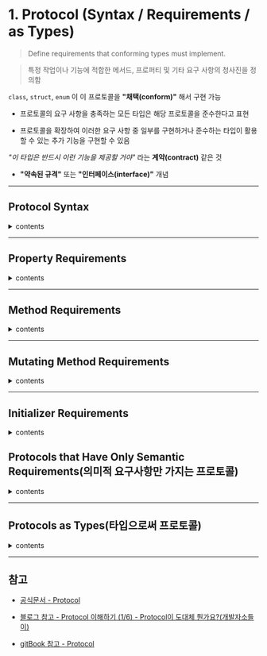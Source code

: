 # 1. Protocol (Syntax / Requirements / as Types)

> Define requirements that conforming types must implement.

> 특정 작업이나 기능에 적합한 메서드, 프로퍼티 및 기타 요구 사항의 청사진을 정의함

`class`, `struct`, `enum` 이 이 프로토콜을 **"채택(conform)"** 해서 구현 가능

- 프로토콜의 요구 사항을 충족하는 모든 타입은 해당 프로토콜을 준수한다고 표현

- 프로토콜을 확장하여 이러한 요구 사항 중 일부를 구현하거나 준수하는 타입이 활용할 수 있는 추가 기능을 구현할 수 있음

*"이 타입은 반드시 이런 기능을 제공할 거야"* 라는 **계약(contract)** 같은 것

- **"약속된 규격"** 또는 **"인터페이스(interface)"** 개념

---


## Protocol Syntax

<details>
<summary> contents </summary>

```swift
protocol SomeProtocol {
    // protocol definition goes here
}
```

- 클래스, 구조체, 그리고 열거형과 유사한 방법으로 프로토콜을 정의합

```swift
struct SomeStructure: FirstProtocol, AnotherProtocol {
    // structure definition goes here
}
```

- 사용자 지정 유형은 특정 프로토콜을 채택함을 나타내기 위해 타입 이름 뒤에 프로토콜 이름을 콜론(`:`)으로 구분하여 정의

- 여러 프로토콜을 나열할 수 있으며, 각 프로토콜은 쉼표(`,`)로 구분

```swift
class SomeClass: SomeSuperclass, FirstProtocol, AnotherProtocol {
    // class definition goes here
}
```

</details>

---

## Property Requirements

<details>
<summary> contents </summary>

> 프로토콜은 모든 준수 타입이 인스턴스 프로퍼티 또는 타입 프로퍼티에 특정 이름과 유형을 제공하도록 요구할 수 있음

> 프로토콜은 프로퍼티가 저장된 프로퍼티인지 연산 프로퍼티인지는 지정하지 않고, 필요한 프로퍼티 이름과 유형만 지정

> 또한 각 프로퍼티가 `gettable`인지, `gettable` 및 `settable` 인지도 지정이 필요

---

### gettable과 settable 인 프로퍼티를 요구할 경우

```swift
protocol SomeProtocol {
    var mustBeSettable: Int { get set }
    var doesNotNeedToBeSettable: Int { get }
}
```

- 프로퍼티 요구사항은 항상 `var` 키워드와 함께 변수 프로퍼티로 선언

- `gettable` 과 `settable` 프로퍼티는 타입 선언 뒤에

    - `settable` 프로퍼티 **(읽기/쓰기)** : `{ get set }`
    
    - `gettable` 프로퍼티 **(읽기 전용)** : `{ get }`

    ---

```swift
struct MyStruct: SomeProtocol {
    var mustBeSettable: Int
    var doesNotNeedToBeSettable: Int {  // 읽기 전용은 계산 속성으로 구현
        return mustBeSettable * 2
    }
}
```

- 구현은 채택한 타입이 직접 해야 함

---

### 타입 프로퍼티 요구할 경우

```swift
protocol AnotherProtocol {
    static var someTypeProperty: Int { get set }
}
```

- 프로토콜에 정의할 때 `static` 키워드를 접두사로 둠

---

### 단일 인스턴스 프로퍼티 요구사항

> `FullyName` 프로토콜은 완벽한 이름을 제공하기 위해 준수하는 타입을 요구하는 ex

```swift
protocol FullyNamed {
    var fullName: String { get }
}
```

이 프로토콜은 다른 준수하는 타입을 지정하지 않으며 타입이 자체에 대한 전체 이름을 제공해야 된다고만 지정하고 프로토콜은 모든 `FullyNamed` 타입이 `String` 타입의 `fullName` 이라는 `gettable` 인스턴스 프로퍼티를 가져야함

1. `FullyNamed` 프로토콜은 채택하고 준수하는 `struct`

    ```swift
    struct Person: FullyNamed {
        var fullName: String
    }

    let john = Person(fullName: "John Appleseed")
    ```

    ---

2. `FullyNamed` 프로토콜을 채택하고 준수하는 더 복잡한 `class`

    ```swift
    class Starship: FullyNamed {
        var prefix: String?
        var name: String
        init(name: String, prefix: String? = nil) {
            self.name = name
            self.prefix = prefix
        }
        var fullName: String {
            return (prefix != nil ? prefix! + " " : "") + name
        }
    }
    var ncc1701 = Starship(name: "Enterprise", prefix: "USS")
    // ncc1701.fullName is "USS Enterprise"
    ```

</details>

---

## Method Requirements

<details>
<summary> contents </summary>

> 프로토콜은 준수하는 타입에 의해 구현되기 위해 지정한 인스턴스 메서드와 타입 메서드를 요구할 수 있음

이 메서드는 일반적인 인스턴스와 타입 메서드와 같은 방식으로 명시적으로 프로토콜의 정의의 부분으로 작성되지만 중괄호(`{}`)가 없거나 메서드 본문이 없음

일반적인 메서드와 같은 규칙에 따라 가변 파라미터는 허용되지만 기본 값은 프로토콜의 정의 내에서 메서드 파라미터에 대해 지정될 수 없음

```swift
protocol SomeProtocol2 {
    static func someTypeMethod()
}
```

- 타입 프로퍼티 요구사항과 마찬가지로 프로토콜에 정의될 때 `static` 키워드를 항상 타입 메서드 요구사항 앞에 표기

- 클래스에 의해 구현될 때 타입 메서드 요구사항에 `class` 또는 `static` 키워드가 접두사로 붙는 경우에도 마찬가지

---

### 단일 인스턴스 메서드 요구사항을 가지는 프로토콜을 정의

> 아래의 예제는 단일 인스턴스 메서드 요구사항을 가지는 프로토콜을 정의하는 코드

```swift
protocol RandomNumberGenerator {
    func random() -> Double
}
```

`RandomNumberGenerator` 프로토콜은 호출될 때마다 `Double` 값을 반환하는 `random` 이라는 인스턴스 메서드를 가지는 모든 준수하는 타입을 요구

- `RandomNumberGenerator `프로토콜은 각 난수가 생성되는 방법에 대해 어떠한 것도 가정하지 않음

- 단순히 생성기가 새로운 난수를 생성하는 표준 방법을 제공하면 됩

```swift
class LinearCongruentialGenerator: RandomNumberGenerator {
    var lastRandom = 42.0
    let m = 139968.0
    let a = 3877.0
    let c = 29573.0
    func random() -> Double {
        lastRandom = ((lastRandom * a + c)
            .truncatingRemainder(dividingBy:m))
        return lastRandom / m
    }
}
```

이 클래스는 `linear congruential generator` 로 알려진 의사 난수 `pseudorandom number` 생성기 알고리즘을 구현

```swift
let generator = LinearCongruentialGenerator()
print("Here's a random number: \(generator.random())")

// "Here's a random number: 0.3746499199817101"
print("And another one: \(generator.random())")
// "And another one: 0.729023776863283"
```

</details>

---

## Mutating Method Requirements

<details>
<summary> contents </summary>

> 메서드가 속한 인스턴스를 **수정/변경** 해야하는 경우가 있는데,

> 값 타입 (구조체와 열거형)에 대한 인스턴스 메서드의 경우 메서드의 `func` 키워드 앞에 `mutating` 키워드를 위치시켜 메서드가 속한 인스턴스와 인스턴스의 모든 프로퍼티를 수정할 수 있음

프로토콜을 채택하는 모든 타입의 인스턴스를 변경하기 위한 프로토콜 인스턴스 메서드 요구사항을 정의하는 경우

프로토콜의 정의의 부분으로 `mutating` 키워드로 메서드를 표시함

이를 통해 구조체와 열거형이 프로토콜을 채택하고 메서드 요구사항을 충족할 수 있음


> `mutating` 으로 프로토콜 인스턴스 메서드 요구사항을 표시하면 클래스에 대한 해당 메서드의 구현을 작성할 때, `mutating` 키워드를 작성할 필요가 없음

> `mutating` 키워드는 구조체와 열거형에 의해서만 사용

---

###  단일 인스턴스 메서드 요구사항을 정의 ex

```swift
protocol Togglable {
    mutating func toggle()
}
```

- `toggle()` 메서드는 호출될 때 준수하는 인스턴스의 상태를 변경하기 위한 메서드를 나타내기 위해, `Togglable` 프로토콜 정의의 부분으로 `mutating` 키워드로 표시

```swift
enum OnOffSwitch: Togglable {
    case off, on
    mutating func toggle() {
        switch self {
        case .off:
            self = .on
        case .on:
            self = .off
        }
    }
}
```

- `OnOffSwitch` 라는 열거형을 정의

- 열거형 `case` 인 `on` 과 `off` 를 나타내기 위해 2개의 상태를 변경

```swift
var lightSwitch = OnOffSwitch.off
lightSwitch.toggle()
// lightSwitch is now equal to .on
```

</details>

---

## Initializer Requirements

<details>
<summary> contents </summary>

> 프로토콜은 준수하는 타입에 초기화 구문을 구현하도록 요구할 수 있음

```swift
protocol SomeProtocol3 {
    init(someParameter: Int)
}
```

초기화 구문을 작성하지만 중괄호(`{}`) 또는 초기화 구문 본문 없이 작성

---

### Class Implementations of Protocol Initializer Requirements(프로토콜 초기화 구문 요구사항의 클래스 구현)

```swift
class SomeClass: SomeProtocol3 {
    required init(someParameter: Int) {
        // initializer implementation goes here
    }
}
```

- `required` 키워드와 함께 초기화 구문 구현에 표시

- `required` 수식어를 사용하면 준수하는 클래스의 **모든 하위 클래스에 초기화 구문 요구사항의 명시적** 또는 **상속된 구현을 제공하여 프로토콜을 준수할 수 있음**

- *cf.* `final` *클래스는 하위 클래스가 될 수 없으므로* `final` *키워드로 표시된 클래스에* `required` *키워드를 프로토콜 초기화 구문 구현에 표시할 필요가 없음* 

```swift
protocol SomeProtocol4 {
    init()
}

class SomeSuperClass {
    init() {
        // initializer implementation goes here
    }
}

class SomeSubClass: SomeSuperClass, SomeProtocol4 {
    // "required" from SomeProtocol conformance; "override" from SomeSuperClass
    required override init() {
        // initializer implementation goes here
    }
}
```

- 하위 클래스가 상위 클래스의 지정된 **초기화 구문을 재정의**

- 프로토콜로 부터 일치하는 초기화 구문 요구사항이 구현되면 `required` 와 `override` 키워드 둘 다 초기화 구문 구현에 표시함

---

### Failable Initializer Requirements(실패 가능한 초기화 구문 요구사항)

> 프로토콜은 **실패 가능한 초기화 구문 (Failable Initializers)** 에 정의 된대로 준수하는 타입에 대해 실패 가능한 초기화 구문 요구사항을 정의할 수 있음

- Failable Initializer(실패 가능한 초기화 구문) 요구사항은 준수하는 타입에 실패 가능하거나 실패 불가능한 초기화 구문에 의해 충족될 수 있음

- 실패 불가능한 초기화 구문 요구사항은 **실패 불가능한 초기화 구문** 또는 **implicitly unwrapped(암시적 언래핑)** 된 실패 가능한 초기화 구문에 의해 충족될 수 있음

---

</details>

## Protocols that Have Only Semantic Requirements(의미적 요구사항만 가지는 프로토콜)

<details>
<summary> contents </summary>

> 프로토콜 선언은 모든 요구사항이 포함되어야 하는 것은 아님

> 프로토콜은 의미적(semantic) 요구사항으로 사용할 수도 있음

Swift 표준 라이브러리는 필수 메서드나 프로퍼티를 가지지 않는 여러 프로토콜이 정의되어 있음

- `Sendable` : [동시성 도메인 간에 공유할 수 있는 값을 나타냄](https://docs.swift.org/swift-book/documentation/the-swift-programming-language/concurrency#Sendable-Types)

- `Copyable` : [함수에 값을 전달할 때, Swift가 복사할 수 있는 값을 나타냄](https://docs.swift.org/swift-book/documentation/the-swift-programming-language/declarations#Borrowing-and-Consuming-Parameters)

- `BitwiseCopyable` : 비트 단위로 복사할 수 있는 값을 나타냄

- *ex*

    ```swift
    struct MyStruct2: Copyable {
        var counter = 12
    }

    extension MyStruct2: BitwiseCopyable { }
    ```

</details>

---

## Protocols as Types(타입으로써 프로토콜)

<details>
<summary> contents </summary>

> 프로토콜 자체는 어떤 기능도 구현하지 않습니다. 이런점과 상관없이 코드에서 타입으로 프로토콜을 사용할 수 있음

프로토콜은 **"규약"** 이지 **구현** 이 아님

- `class`나 `struct`, `enum`은 기능(메서드, 프로퍼티 등)을 실제로 구현 가능

- 프로토콜은 어떤 기능이 있어야 한다는 **"규약"** 만 정의

- Swift에서는 프로토콜 자체를 타입처럼 사용 가능

프로토콜을 타입처럼 사용하는 세 가지 방식이 존재

---

### Generics(제네릭) 제약조건으로 프로토콜 사용


- 제네릭 함수나 타입을 정의할 때, **"이 제네릭은 반드시 특정 프로토콜을 따른 타입이어야 한다"** 라고 제약을 걸 수 있음

- 그러면 그 함수는 프로토콜을 준수하는 어떤 타입이든 받아서 동작할 수 있음

- *ex*

    ```swift
    protocol Drawable {
        func draw()
    }

    func render<T: Drawable>(_ item: T) {
        item.draw()
    }
    ```

    - 호출자는 `Drawable` 을 준수하는 타입을 넘길 수 있고, 함수는 제네릭하게 동작

---

### 불투명한 타입 (Opaque Type)

- `some Protocol` 문법을 쓰는 경우

- 함수가 반환값의 **"구체적인 타입"** 은 숨기고, **"이 타입이 특정 프로토콜을 따른다"** 라는 사실만 노출함

- 즉, API를 쓰는 사람은 정확히 어떤 타입인지 알 수 없지만, 최소한 그 프로토콜에 정의된 기능은 쓸 수 있음

- *ex*

    ```swift
    // 프로토콜을 따르는 구체 타입
    struct Circle: Drawable {
        func draw() {
            print("그려그려그려 원을~")
        }
    }

    //  불투명 타입 (Opaque Type) 사용
    func makeShape() -> some Drawable {
        return Circle()
    }
    ```

---

### 박스형 프로토콜 타입 (Existential Types)

- 그냥 프로토콜을 타입처럼 직접 쓰는 방식

   - ex: `var shape: Drawable`

- 여기서는 구체적인 타입(`Circle`, `Square` 등)은 런타임 시점에 결정

- Swift는 이걸 가능하게 하기 위해 내부적으로 **"박스(Box)"** 라는 간접 계층을 둠

- 그 결과 런타임 유연성은 얻지만, 성능 비용이 생기고, 또 **"프로토콜에 정의된 멤버"** 까지만 접근할 수 있음

- *ex*

    ```swift
    // 프로토콜을 따르는 구체 타입
    struct Circle: Drawable {
        func draw() {
            print("그려그려그려 원을~")
        }
    }

    struct Square: Drawable {
        func draw() {
            print("그려그려그려 사각형을~")
        }
    }

    // 박스형 프로토콜 타입 (Existential Type) 사용
    func testExistential() {
        var shape: Drawable = Circle()  // Circle을 할당
        shape.draw()
    
        shape = Square()  // 런타임 시점에 다른 타입으로 교체 가능
        shape.draw()
    }
    ```

</details>


---

## 참고

- [공식문서 - Protocol](https://docs.swift.org/swift-book/documentation/the-swift-programming-language/protocols)

- [블로그 참고 - Protocol 이해하기 (1/6) - Protocol이 도대체 뭔가요?(개발자소들이)](https://babbab2.tistory.com/174)

- [gitBook 참고 - Protocol](https://bbiguduk.gitbook.io/swift/language-guide-1/protocols)